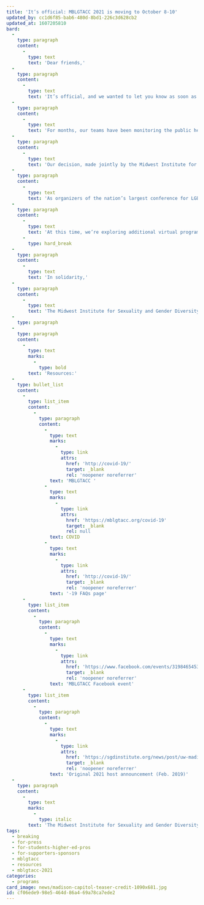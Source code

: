 ```yaml
---
title: 'It’s official: MBLGTACC 2021 is moving to October 8-10'
updated_by: cc1d6f85-bab6-480d-8bd1-226c3d628cb2
updated_at: 1607205810
bard:
  -
    type: paragraph
    content:
      -
        type: text
        text: 'Dear friends,'
  -
    type: paragraph
    content:
      -
        type: text
        text: 'It’s official, and we wanted to let you know as soon as we came to an agreement with all our partners. In full recognition of the realities of the COVID-19 pandemic, we’ve made the decision to move the 29th annual Midwest Bisexual Lesbian Gay Transgender Asexual College Conference (MBLGTACC), previously slated for February 2021, to October 8-10, 2021. It will remain in Madison, Wisconsin at the Monona Terrace Community and Convention Center, and our student organizers from UW-Madison and Edgewood College are eager to welcome you, safely, in person.'
  -
    type: paragraph
    content:
      -
        type: text
        text: 'For months, our teams have been monitoring the public health indicators in our region and across the country, and we’ve also been observing the various policy interventions and higher education reopening plans as they’ve unfolded. Like many major events, we’ve been exploring in earnest how specifically to move forward in offering a meaningful opportunity to connect, educate, and empower each other amid a global health crisis of this nature.'
  -
    type: paragraph
    content:
      -
        type: text
        text: 'Our decision, made jointly by the Midwest Institute for Sexuality and Gender Diversity, the University of Wisconsin-Madison, and our team of student organizers, was informed by public health experts in Wisconsin, around the nation, and at the National Institutes of Health and Centers for Disease Control and Prevention. We will continue to align our forthcoming plans with public health-informed guidance inclusive of the trajectories of the COVID-19 pandemic, the safety and wisdom of large gatherings, and evolving timeline for vaccines and therapies.'
  -
    type: paragraph
    content:
      -
        type: text
        text: 'As organizers of the nation’s largest conference for LGBTQIA+ college students, it’s our special duty to act in alignment with the health and safety of the thousands of people we welcome to MBLGTACC each year. Amid a yet-to-be-contained public health crisis, this is especially the case for our attendees who live at increased risk for severe or even fatal outcomes from the disease. We also know, from nearly three decades of this conference, that the opportunity to physically gather in community is an irreplaceable part of the MBLGTACC experience. That’s why it’s our optimistic intention for the 2021 conference to remain primarily in-person in October, contingent on evolving public health realities and guidance, rather than going fully virtual for the originally-planned dates.'
  -
    type: paragraph
    content:
      -
        type: text
        text: 'At this time, we’re exploring additional virtual programming opportunities for the coming academic year and designing the October 2021 conference with the flexibility to evolve in response to the public health reality. We’ll continue to share updates and new opportunities with students, advisors, speakers, entertainers, exhibitors, and our broader community over the coming year, and we can’t wait to safely gather with you in Madison next fall.'
      -
        type: hard_break
  -
    type: paragraph
    content:
      -
        type: text
        text: 'In solidarity,'
  -
    type: paragraph
    content:
      -
        type: text
        text: 'The Midwest Institute for Sexuality and Gender Diversity and the MBLGTACC 2021 campus planning team'
  -
    type: paragraph
  -
    type: paragraph
    content:
      -
        type: text
        marks:
          -
            type: bold
        text: 'Resources:'
  -
    type: bullet_list
    content:
      -
        type: list_item
        content:
          -
            type: paragraph
            content:
              -
                type: text
                marks:
                  -
                    type: link
                    attrs:
                      href: 'http://covid-19/'
                      target: _blank
                      rel: 'noopener noreferrer'
                text: 'MBLGTACC '
              -
                type: text
                marks:
                  -
                    type: link
                    attrs:
                      href: 'https://mblgtacc.org/covid-19'
                      target: _blank
                      rel: null
                text: COVID
              -
                type: text
                marks:
                  -
                    type: link
                    attrs:
                      href: 'http://covid-19/'
                      target: _blank
                      rel: 'noopener noreferrer'
                text: '-19 FAQs page'
      -
        type: list_item
        content:
          -
            type: paragraph
            content:
              -
                type: text
                marks:
                  -
                    type: link
                    attrs:
                      href: 'https://www.facebook.com/events/3198465453514257'
                      target: _blank
                      rel: 'noopener noreferrer'
                text: 'MBLGTACC Facebook event'
      -
        type: list_item
        content:
          -
            type: paragraph
            content:
              -
                type: text
                marks:
                  -
                    type: link
                    attrs:
                      href: 'https://sgdinstitute.org/news/post/uw-madison-host-29th-annual-mblgtacc-next-february'
                      target: _blank
                      rel: 'noopener noreferrer'
                text: 'Original 2021 host announcement (Feb. 2019)'
  -
    type: paragraph
    content:
      -
        type: text
        marks:
          -
            type: italic
        text: 'The Midwest Institute for Sexuality and Gender Diversity empowers students of diverse sexualities and genders to inspire sustainable change; leads higher education colleagues in relevant and inclusive practices; and advances knowledge of sexuality and gender through advocacy and expansive programming.'
tags:
  - breaking
  - for-press
  - for-students-higher-ed-pros
  - for-supporters-sponsors
  - mblgtacc
  - resources
  - mblgtacc-2021
categories:
  - programs
card_image: news/madison-capitol-teaser-credit-1090x681.jpg
id: cf06ede9-98e5-464d-86a4-69a78ca7ede2
---
```

